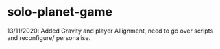 # solo-planet-game

13/11/2020:
Added Gravity and player Allignment, need to go over scripts and reconfigure/ personalise.
